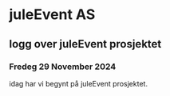 # juleEvent AS

## logg over juleEvent prosjektet

### Fredeg 29 November 2024

idag har vi begynt på juleEvent prosjektet.